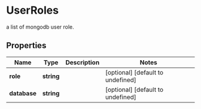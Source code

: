 # UserRoles

a list of mongodb user role.
## Properties
| Name | Type | Description | Notes |
| ------------ | ------------- | ------------- | ------------- |
| **role** | **string** |  | [optional] [default to undefined] |
| **database** | **string** |  | [optional] [default to undefined] |


